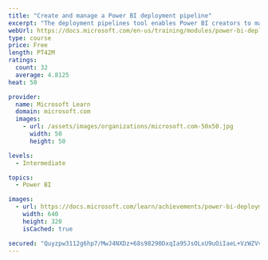 ```yaml
---
title: "Create and manage a Power BI deployment pipeline"
excerpt: "The deployment pipelines tool enables Power BI creators to manage the development lifecycle of organizational content."
webUrl: https://docs.microsoft.com/en-us/training/modules/power-bi-deployment-pipelines/
type: course
price: Free
length: PT42M
ratings:
  count: 32
  average: 4.8125
heat: 50

provider:
  name: Microsoft Learn
  domain: microsoft.com
  images:
    - url: /assets/images/organizations/microsoft.com-50x50.jpg
      width: 50
      height: 50

levels:
  - Intermediate

topics:
  - Power BI

images:
  - url: https://docs.microsoft.com/learn/achievements/power-bi-deployment-pipelines-social.png
    width: 640
    height: 320
    isCached: true

secured: "Quyzpw3112g6hp7/MwJ4NXDz+68s98290DxqIa95JsOLxU9uOiIaeL+VzWZVvUDETKwF+dppvs/CLQtmhq7FTPikug7AP/lY4jtKGEt2nWQkKQK3EbgjviT4obPVaIHjSAqCSOCcz4ErTHqLitI71vtvAv1Qw8oIxvKw8YebOcHVxv5hLTcg8rZlQLdVSS2pUr6s6Y7Tx79Vh0FXKchBCZ2kL33Nq8BS9RJTv/OoYK/P453Qns1WBucow2OLyi4FNeSHdypxeInDUnL5qwHrkJIyK3vwA+Lwj+JH6/M0NyLU6O4L+DlGzhZp3a8fqSDLFfz7wvoSjp/1sOWo4OLhy549sYSSnUj1nkJWsdCm2NFtRHjqUY4+wPAQ0CpPdAzpKefWTLWBeToLspcqgr1keFMtH4XlDgQXQVqbjbkfboI=;P/MxTp0Zu1tiqEVp8dKl6g=="
---
```


